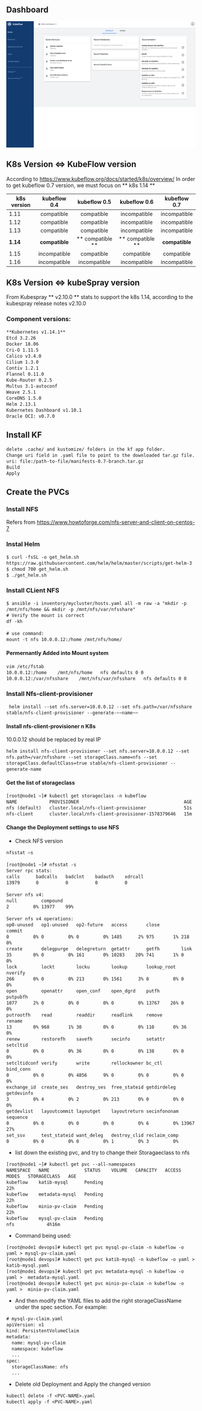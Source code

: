 
## Dashboard

![Kubeflow](./pic/kf-dashboard.png)

## K8s Version <=> KubeFlow version
According to https://www.kubeflow.org/docs/started/k8s/overview/
In order to get kubeflow 0.7 version, we must focus on ** k8s 1.14 **


| k8s version   | kubeflow 0.4 |  kubeflow 0.5 |  kubeflow 0.6 |  kubeflow 0.7 |
| ------------- |:-------------:|:-------------:|:-------------:|:-------------:|
| 1.11	        | compatible	| compatible	| incompatible	| incompatible  |
| 1.12	        | compatible	| compatible	| incompatible	| incompatible  |
| 1.13	        | compatible	| compatible	| incompatible	| incompatible  |
| __1.14__	        | __compatible__	| ** compatible **	| ** compatible **	| __compatible__    |
| 1.15	        | incompatible	| compatible	| compatible	| compatible    |
| 1.16	        | incompatible	| incompatible	| incompatible	| incompatible  |

## K8s Version <=> kubeSpray version

From Kubespray ** v2.10.0 ** stats to support the k8s 1.14, according to the kubespray release notes v2.10.0

### Component versions:
```
**Kubernetes v1.14.1**
Etcd 3.2.26
Docker 18.06
Cri-O 1.11.5
Calico v3.4.0
Cilium 1.3.0
Contiv 1.2.1
Flannel 0.11.0
Kube-Router 0.2.5
Multus 3.1-autoconf
Weave 2.5.1
CoreDNS 1.5.0
Helm 2.13.1
Kubernetes Dashboard v1.10.1
Oracle OCI: v0.7.0
```

## Install KF

```
delete .cache/ and kustomize/ folders in the kf app folder.
Change uri field in .yaml file to point to the downloaded tar.gz file.
uri: file:/path-to-file/manifests-0.7-branch.tar.gz
Build
Apply
```

## Create the PVCs

### Install NFS
Refers from https://www.howtoforge.com/nfs-server-and-client-on-centos-7


### Instal Helm
```
$ curl -fsSL -o get_helm.sh https://raw.githubusercontent.com/helm/helm/master/scripts/get-helm-3
$ chmod 700 get_helm.sh
$ ./get_helm.sh
```
### Install CLient NFS
```
$ ansible -i inventory/mycluster/hosts.yaml all -m raw -a "mkdir -p /mnt/nfs/home && mkdir -p /mnt/nfs/var/nfsshare"
# Verify the mount is correct
df -kh

# use command:
mount -t nfs 10.0.0.12:/home /mnt/nfs/home/
```
#### Permernantly Added into Mount system
```
vim /etc/fstab
10.0.0.12:/home    /mnt/nfs/home   nfs defaults 0 0
10.0.0.12:/var/nfsshare    /mnt/nfs/var/nfsshare   nfs defaults 0 0
```

### Install Nfs-client-provisioner
```
 helm install --set nfs.server=10.0.0.12 --set nfs.path=/var/nfsshare stable/nfs-client-provisioner --generate-~~name~~
```

#### Install nfs-client-provisioner n K8s

10.0.0.12 should be replaced by real IP

```
helm install nfs-client-provisioner --set nfs.server=10.0.0.12 --set nfs.path=/var/nfsshare --set storageClass.name=nfs --set storageClass.defaultClass=true stable/nfs-client-provisioner --generate-name
```

#### Get the list of storageclass
```
[root@node1 ~]# kubectl get storageclass -n kubeflow
NAME            PROVISIONER                                       AGE
nfs (default)   cluster.local/nfs-client-provisioner              51s
nfs-client      cluster.local/nfs-client-provisioner-1578379646   15m
```

#### Change the Deployment settings to use NFS

- Check NFS version
```
nfsstat –s

[root@node1 ~]# nfsstat -s
Server rpc stats:
calls      badcalls   badclnt    badauth    xdrcall
13979      0          0          0          0

Server nfs v4:
null         compound
2         0% 13977    99%

Server nfs v4 operations:
op0-unused   op1-unused   op2-future   access       close        commit
0         0% 0         0% 0         0% 1485      2% 975       1% 218       0%
create       delegpurge   delegreturn  getattr      getfh        link
35        0% 0         0% 161       0% 10283    20% 741       1% 0         0%
lock         lockt        locku        lookup       lookup_root  nverify
266       0% 0         0% 213       0% 1561      3% 0         0% 0         0%
open         openattr     open_conf    open_dgrd    putfh        putpubfh
1077      2% 0         0% 0         0% 0         0% 13767    26% 0         0%
putrootfh    read         readdir      readlink     remove       rename
13        0% 968       1% 30        0% 0         0% 110       0% 36        0%
renew        restorefh    savefh       secinfo      setattr      setcltid
0         0% 0         0% 36        0% 0         0% 138       0% 0         0%
setcltidconf verify       write        rellockowner bc_ctl       bind_conn
0         0% 0         0% 4856      9% 0         0% 0         0% 0         0%
exchange_id  create_ses   destroy_ses  free_stateid getdirdeleg  getdevinfo
3         0% 4         0% 2         0% 213       0% 0         0% 0         0%
getdevlist   layoutcommit layoutget    layoutreturn secinfononam sequence
0         0% 0         0% 0         0% 0         0% 6         0% 13967    27%
set_ssv      test_stateid want_deleg   destroy_clid reclaim_comp
0         0% 0         0% 0         0% 1         0% 3         0%

```

- list down the existing pvc, and try to change their Storagaeclass to nfs
```
[root@node1 ~]# kubectl get pvc --all-namespaces
NAMESPACE   NAME             STATUS    VOLUME   CAPACITY   ACCESS MODES   STORAGECLASS   AGE
kubeflow    katib-mysql      Pending                                                     22h
kubeflow    metadata-mysql   Pending                                                     22h
kubeflow    minio-pv-claim   Pending                                                     22h
kubeflow    mysql-pv-claim   Pending                                      nfs            4h16m
```

- Command being used:
```
[root@node1 devops]# kubectl get pvc mysql-pv-claim -n kubeflow -o yaml > mysql-pv-claim.yaml
[root@node1 devops]# kubectl get pvc katib-mysql -n kubeflow -o yaml > katib-mysql.yaml
[root@node1 devops]# kubectl get pvc metadata-mysql -n kubeflow -o yaml >  metadata-mysql.yaml
[root@node1 devops]# kubectl get pvc minio-pv-claim -n kubeflow -o yaml >  minio-pv-claim.yaml

```

- And then modify the YAML files to add the right storageClassName under the spec section. For example:
```
# mysql-pv-claim.yaml
apiVersion: v1
kind: PersistentVolumeClaim
metadata:
  name: mysql-pv-claim
  namespace: kubeflow
  ...
spec:
  storageClassName: nfs
  ...
```

- Delete old Deployment and Apply the changed version

```
kubectl delete -f <PVC-NAME>.yaml
kubectl apply -f <PVC-NAME>.yaml
```